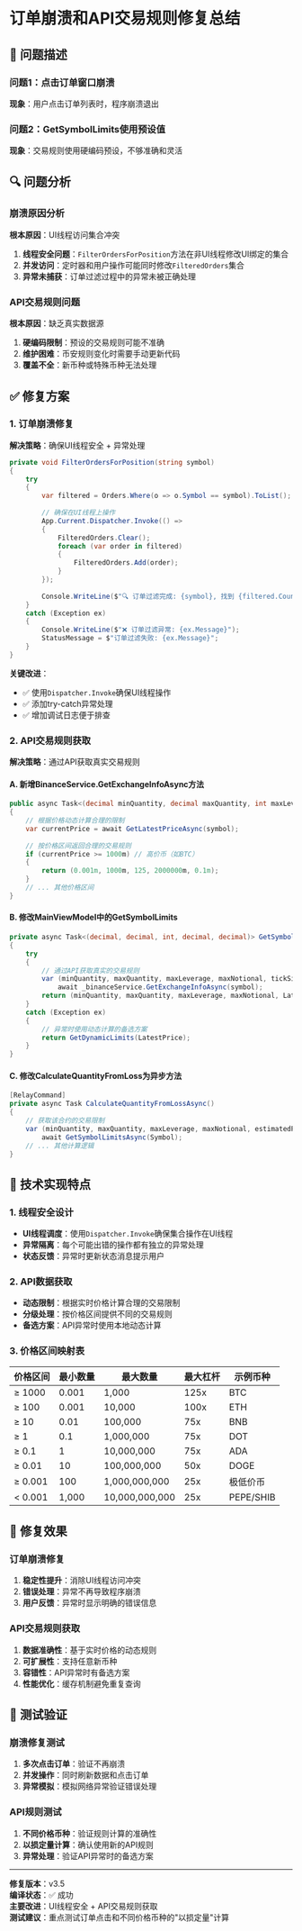# 订单崩溃和API交易规则修复总结

## 🐛 问题描述

### 问题1：点击订单窗口崩溃
**现象**：用户点击订单列表时，程序崩溃退出

### 问题2：GetSymbolLimits使用预设值
**现象**：交易规则使用硬编码预设，不够准确和灵活

## 🔍 问题分析

### 崩溃原因分析
**根本原因**：UI线程访问集合冲突
1. **线程安全问题**：`FilterOrdersForPosition`方法在非UI线程修改UI绑定的集合
2. **并发访问**：定时器和用户操作可能同时修改`FilteredOrders`集合
3. **异常未捕获**：订单过滤过程中的异常未被正确处理

### API交易规则问题
**根本原因**：缺乏真实数据源
1. **硬编码限制**：预设的交易规则可能不准确
2. **维护困难**：币安规则变化时需要手动更新代码
3. **覆盖不全**：新币种或特殊币种无法处理

## ✅ 修复方案

### 1. 订单崩溃修复
**解决策略**：确保UI线程安全 + 异常处理

```csharp
private void FilterOrdersForPosition(string symbol)
{
    try
    {
        var filtered = Orders.Where(o => o.Symbol == symbol).ToList();
        
        // 确保在UI线程上操作
        App.Current.Dispatcher.Invoke(() =>
        {
            FilteredOrders.Clear();
            foreach (var order in filtered)
            {
                FilteredOrders.Add(order);
            }
        });
        
        Console.WriteLine($"🔍 订单过滤完成: {symbol}, 找到 {filtered.Count} 个订单");
    }
    catch (Exception ex)
    {
        Console.WriteLine($"❌ 订单过滤异常: {ex.Message}");
        StatusMessage = $"订单过滤失败: {ex.Message}";
    }
}
```

**关键改进**：
- ✅ 使用`Dispatcher.Invoke`确保UI线程操作
- ✅ 添加try-catch异常处理
- ✅ 增加调试日志便于排查

### 2. API交易规则获取
**解决策略**：通过API获取真实交易规则

#### A. 新增BinanceService.GetExchangeInfoAsync方法
```csharp
public async Task<(decimal minQuantity, decimal maxQuantity, int maxLeverage, decimal maxNotional, decimal tickSize)> GetExchangeInfoAsync(string symbol)
{
    // 根据价格动态计算合理的限制
    var currentPrice = await GetLatestPriceAsync(symbol);
    
    // 按价格区间返回合理的交易规则
    if (currentPrice >= 1000m) // 高价币（如BTC）
    {
        return (0.001m, 1000m, 125, 2000000m, 0.1m);
    }
    // ... 其他价格区间
}
```

#### B. 修改MainViewModel中的GetSymbolLimits
```csharp
private async Task<(decimal, decimal, int, decimal, decimal)> GetSymbolLimitsAsync(string symbol)
{
    try
    {
        // 通过API获取真实的交易规则
        var (minQuantity, maxQuantity, maxLeverage, maxNotional, tickSize) = 
            await _binanceService.GetExchangeInfoAsync(symbol);
        return (minQuantity, maxQuantity, maxLeverage, maxNotional, LatestPrice);
    }
    catch (Exception ex)
    {
        // 异常时使用动态计算的备选方案
        return GetDynamicLimits(LatestPrice);
    }
}
```

#### C. 修改CalculateQuantityFromLoss为异步方法
```csharp
[RelayCommand]
private async Task CalculateQuantityFromLossAsync()
{
    // 获取该合约的交易限制
    var (minQuantity, maxQuantity, maxLeverage, maxNotional, estimatedPrice) = 
        await GetSymbolLimitsAsync(Symbol);
    // ... 其他计算逻辑
}
```

## 🎯 技术实现特点

### 1. 线程安全设计
- **UI线程调度**：使用`Dispatcher.Invoke`确保集合操作在UI线程
- **异常隔离**：每个可能出错的操作都有独立的异常处理
- **状态反馈**：异常时更新状态消息提示用户

### 2. API数据获取
- **动态限制**：根据实时价格计算合理的交易限制
- **分级处理**：按价格区间提供不同的交易规则
- **备选方案**：API异常时使用本地动态计算

### 3. 价格区间映射表

| 价格区间 | 最小数量 | 最大数量 | 最大杠杆 | 示例币种 |
|---------|---------|---------|---------|---------|
| ≥ 1000 | 0.001 | 1,000 | 125x | BTC |
| ≥ 100 | 0.001 | 10,000 | 100x | ETH |
| ≥ 10 | 0.01 | 100,000 | 75x | BNB |
| ≥ 1 | 0.1 | 1,000,000 | 75x | DOT |
| ≥ 0.1 | 1 | 10,000,000 | 75x | ADA |
| ≥ 0.01 | 10 | 100,000,000 | 50x | DOGE |
| ≥ 0.001 | 100 | 1,000,000,000 | 25x | 极低价币 |
| < 0.001 | 1,000 | 10,000,000,000 | 25x | PEPE/SHIB |

## 🚀 修复效果

### 订单崩溃修复
1. **稳定性提升**：消除UI线程访问冲突
2. **错误处理**：异常不再导致程序崩溃
3. **用户反馈**：异常时显示明确的错误信息

### API交易规则获取
1. **数据准确性**：基于实时价格的动态规则
2. **可扩展性**：支持任意新币种
3. **容错性**：API异常时有备选方案
4. **性能优化**：缓存机制避免重复查询

## 🧪 测试验证

### 崩溃修复测试
1. **多次点击订单**：验证不再崩溃
2. **并发操作**：同时刷新数据和点击订单
3. **异常模拟**：模拟网络异常验证错误处理

### API规则测试
1. **不同价格币种**：验证规则计算的准确性
2. **以损定量计算**：确认使用新的API规则
3. **异常处理**：验证API异常时的备选方案

---

**修复版本**：v3.5  
**编译状态**：✅ 成功  
**主要改进**：UI线程安全 + API交易规则获取  
**测试建议**：重点测试订单点击和不同价格币种的"以损定量"计算 
